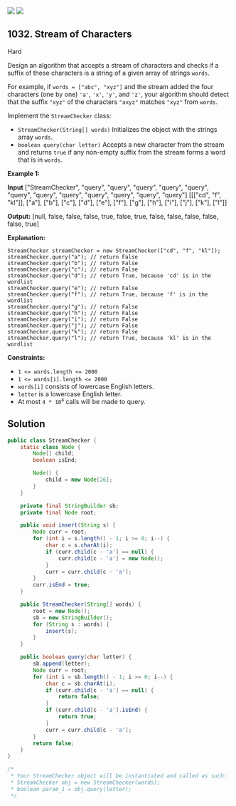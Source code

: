[![](https://img.shields.io/github/stars/javadev/LeetCode-in-Java?label=Stars&style=flat-square)](https://github.com/javadev/LeetCode-in-Java)
[![](https://img.shields.io/github/forks/javadev/LeetCode-in-Java?label=Fork%20me%20on%20GitHub%20&style=flat-square)](https://github.com/javadev/LeetCode-in-Java/fork)

## 1032\. Stream of Characters

Hard

Design an algorithm that accepts a stream of characters and checks if a suffix of these characters is a string of a given array of strings `words`.

For example, if `words = ["abc", "xyz"]` and the stream added the four characters (one by one) `'a'`, `'x'`, `'y'`, and `'z'`, your algorithm should detect that the suffix `"xyz"` of the characters `"axyz"` matches `"xyz"` from `words`.

Implement the `StreamChecker` class:

*   `StreamChecker(String[] words)` Initializes the object with the strings array `words`.
*   `boolean query(char letter)` Accepts a new character from the stream and returns `true` if any non-empty suffix from the stream forms a word that is in `words`.

**Example 1:**

**Input** ["StreamChecker", "query", "query", "query", "query", "query", "query", "query", "query", "query", "query", "query", "query"] [[["cd", "f", "kl"]], ["a"], ["b"], ["c"], ["d"], ["e"], ["f"], ["g"], ["h"], ["i"], ["j"], ["k"], ["l"]]

**Output:** [null, false, false, false, true, false, true, false, false, false, false, false, true]

**Explanation:** 

    StreamChecker streamChecker = new StreamChecker(["cd", "f", "kl"]); 
    streamChecker.query("a"); // return False 
    streamChecker.query("b"); // return False 
    streamChecker.query("c"); // return False 
    streamChecker.query("d"); // return True, because 'cd' is in the wordlist 
    streamChecker.query("e"); // return False 
    streamChecker.query("f"); // return True, because 'f' is in the wordlist 
    streamChecker.query("g"); // return False 
    streamChecker.query("h"); // return False 
    streamChecker.query("i"); // return False 
    streamChecker.query("j"); // return False 
    streamChecker.query("k"); // return False 
    streamChecker.query("l"); // return True, because 'kl' is in the wordlist

**Constraints:**

*   `1 <= words.length <= 2000`
*   `1 <= words[i].length <= 2000`
*   `words[i]` consists of lowercase English letters.
*   `letter` is a lowercase English letter.
*   At most <code>4 * 10<sup>4</sup></code> calls will be made to query.

## Solution

```java
public class StreamChecker {
    static class Node {
        Node[] child;
        boolean isEnd;

        Node() {
            child = new Node[26];
        }
    }

    private final StringBuilder sb;
    private final Node root;

    public void insert(String s) {
        Node curr = root;
        for (int i = s.length() - 1; i >= 0; i--) {
            char c = s.charAt(i);
            if (curr.child[c - 'a'] == null) {
                curr.child[c - 'a'] = new Node();
            }
            curr = curr.child[c - 'a'];
        }
        curr.isEnd = true;
    }

    public StreamChecker(String[] words) {
        root = new Node();
        sb = new StringBuilder();
        for (String s : words) {
            insert(s);
        }
    }

    public boolean query(char letter) {
        sb.append(letter);
        Node curr = root;
        for (int i = sb.length() - 1; i >= 0; i--) {
            char c = sb.charAt(i);
            if (curr.child[c - 'a'] == null) {
                return false;
            }
            if (curr.child[c - 'a'].isEnd) {
                return true;
            }
            curr = curr.child[c - 'a'];
        }
        return false;
    }
}

/*
 * Your StreamChecker object will be instantiated and called as such:
 * StreamChecker obj = new StreamChecker(words);
 * boolean param_1 = obj.query(letter);
 */
```